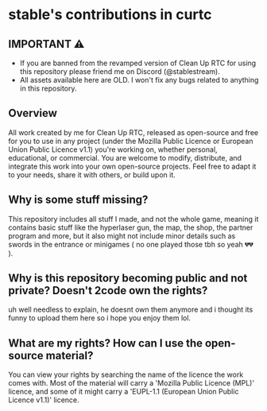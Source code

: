 # stable's contributions in curtc
## IMPORTANT ⚠️

- If you are banned from the revamped version of Clean Up RTC for using this repository please friend me on Discord (@stablestream).
- All assets available here are OLD. I won't fix any bugs related to anything in this repository.

## Overview

All work created by me for Clean Up RTC, released as open-source and free for you to use in any project (under the Mozilla Public Licence or European Union Public Licence v1.1) you're working on, whether personal, educational, or commercial. You are welcome to modify, distribute, and integrate this work into your own open-source projects. Feel free to adapt it to your needs, share it with others, or build upon it.

## Why is some stuff missing?

This repository includes all stuff I made, and not the whole game, meaning it contains basic stuff like the hyperlaser gun, the map, the shop, the partner program and more, but it also might not include minor details such as swords in the entrance or minigames ( no one played those tbh so yeah 💔💔 ).

## Why is this repository becoming public and not private? Doesn't 2code own the rights?

uh well needless to explain, he doesnt own them anymore and i thought its funny to upload them here so i hope you enjoy them lol.

## What are my rights? How can I use the open-source material?

You can view your rights by searching the name of the licence the work comes with. Most of the material will carry a 'Mozilla Public Licence (MPL)' licence, and some of it might carry a 'EUPL-1.1 (European Union Public Licence v1.1)' licence.
